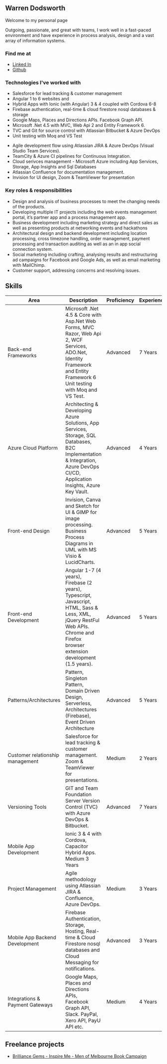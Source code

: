 ## Warren Dodsworth

Welcome to my personal page

Outgoing, passionate, and great with teams, I work well in a fast-paced environment and have experience in process analysis, design and a vast array of information systems. 


### Find me at
- [Linked In](https://www.linkedin.com/in/warren-dodsworth-4a396722/)
- [Github](https://github.com/warrendodsworth)


### Technologies I've worked with
- Salesforce for lead tracking & customer management
- Angular 1 to 6 websites and 
- Hybrid Apps with  Ionic (with Angular) 3 & 4 coupled with Cordova 6-8
- Firebase authentication, real-time & cloud firestore nosql databases & storage
- Google Maps, Places and Directions APIs. Facebook Graph API.
- Microsoft .Net 4.5 with MVC, Web Api 2 and Entity Framework 6.
- TVC and Git for source control with Atlassian Bitbucket & Azure DevOps
- Unit testing with Moq and VS Test
>
- Agile development flow using Atlassian JIRA & Azure DevOps (Visual Studio Team Services).
- TeamCity & Azure CI pipelines for Continuous Integration.
- Cloud serivces management - Microsoft Azure including App Services, Storage, App Insights and Sql Databases
- Atlassian Confluence for documentation management.
- Invision for UI design, Zoom & TeamViewer for presentation



### Key roles & responsibilities
- Design and analysis of business processes to meet the changing needs of the products. 
- Developing multiple IT projects including the web events management portal, it’s partner app and a process management app. 
- Business development including marketing strategy and direct sales as well as presenting products at networking events and hackathons
- Architectural design and backend development including location processing, cross timezone handling, order management, payment processing and transaction auditing as well as an in app social connection system. 
- Social marketing including crafting, analysing results and restructuring ad campaigns for Facebook and Google Ads, as well as email marketing with MailChimp.
- Customer support, addressing concerns and resolving issues.



## Skills

Area | Description | Proficiency | Experience
------------ | ------------- | ------------- |  -------------
Back-end Frameworks | Microsoft .Net 4.5 & Core with Asp.Net Web Forms, MVC Razor, Web Api 2, WCF Services, ADO.Net, Identity Framework and Entity Framework 6 Unit testing with Moq and VS Test.  | Advanced | 7 Years 
Azure Cloud Platform | Architecting & Developing Azure Solutions, App Services, Storage, SQL Databases, B2C Implementation & Integration, Azure DevOps CI/CD, Application Insights, Azure Key Vault. | Advanced | 4 Years
Front-end Design | Invision, Canva and Sketch for UI & GIMP for image processing. Business Process Diagrams in UML with MS Visio & LucidCharts. | Advanced | 5 Years 
Front-end Development | Angular 1-7 (4 years), Firebase (2 years), Typescript, Javascript, HTML, Sass & Less, XML, jQuery RestFul Web APIs. Chrome and Firefox browser extension development (1.5 years). | Advanced | 5 Years 
Patterns/Architectures | Pattern, Singleton Pattern, Domain Driven Design, Serverless, Architectures (Firebase), Event Driven Architecture | Advanced | 5 Years
Customer relationship management | Salesforce for lead tracking & customer management. Zoom & TeamViewer for presentations. | Medium | 2 Years
Versioning Tools | GIT and Team Foundation Server Version Control (TVC) with Azure DevOps & Bitbucket. | Advanced | 7 Years
Mobile App Development | Ionic 3 & 4 with Cordova, Capacitor Hybrid Apps. Medium 3 Years
Project Management | Agile methodology using Atlassian JIRA & Confluence, Azure DevOps. | Medium | 3 Years
Mobile App Backend Development | Firebase Authentication, Storage, Hosting, Real-time & Cloud Firestore nosql databases and Cloud Messaging for notifications. | Advanced | 3 Years
Integrations & Payment Gateways | Google Maps, Places and Directions APIs, Facebook Graph API, Slack. PayPal, Xero API, PayU API etc. | Medium | 4 Years




## Freelance projects
- [Brilliance Gems - Inspire Me - Men of Melbourne Book Campaign](https://brilliancegemsapp.firebaseapp.com)


